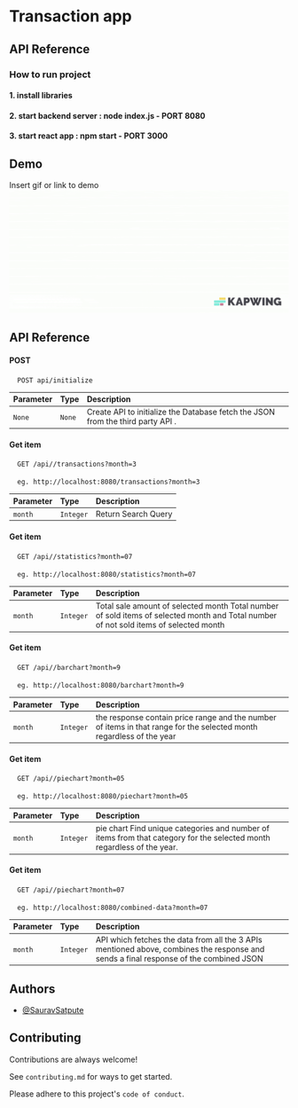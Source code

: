 
# Transaction app

## API Reference

### How to run project 
#### 1. install libraries
#### 2. start backend server : node index.js - PORT 8080
#### 3. start react app : npm start - PORT 3000


## Demo

Insert gif or link to demo
![](https://github.com/SauravSatpute/TransactionApp/blob/main/project.gif)



## API Reference

#### POST

```http
  POST api/initialize
```

| Parameter | Type     | Description                |
| :-------- | :------- | :------------------------- |
| `None`    | `None`   |  Create API to initialize the Database fetch the JSON from the third party API .                    |

#### Get item

```http
  GET /api//transactions?month=3

  eg. http://localhost:8080/transactions?month=3
```

| Parameter | Type     | Description                       |
| :-------- | :------- | :-------------------------------- |
| `month`      | `Integer` | Return Search Query |


#### Get item

```http
  GET /api//statistics?month=07

  eg. http://localhost:8080/statistics?month=07
```

| Parameter | Type     | Description                       |
| :-------- | :------- | :-------------------------------- |
| `month`      | `Integer` | Total sale amount of selected month Total number of sold items of selected month and Total number of not sold items of selected month |

#### Get item

```http
  GET /api//barchart?month=9

  eg. http://localhost:8080/barchart?month=9
```

| Parameter | Type     | Description                       |
| :-------- | :------- | :-------------------------------- |
| `month`      | `Integer` | the response contain price range and the number of items in that range for the selected month regardless of the year |


#### Get item

```http
  GET /api//piechart?month=05

  eg. http://localhost:8080/piechart?month=05
```

| Parameter | Type     | Description                       |
| :-------- | :------- | :-------------------------------- |
| `month`      | `Integer` | pie chart Find unique categories and number of items from that category for the selected month regardless of the year. |

#### Get item

```http
  GET /api//piechart?month=07

  eg. http://localhost:8080/combined-data?month=07
```

| Parameter | Type     | Description                       |
| :-------- | :------- | :-------------------------------- |
| `month`      | `Integer` | API which fetches the data from all the 3 APIs mentioned above, combines the response and sends a final response of the combined JSON |










## Authors

- [@SauravSatpute](https://github.com/SauravSatpute)


## Contributing

Contributions are always welcome!

See `contributing.md` for ways to get started.

Please adhere to this project's `code of conduct`.



